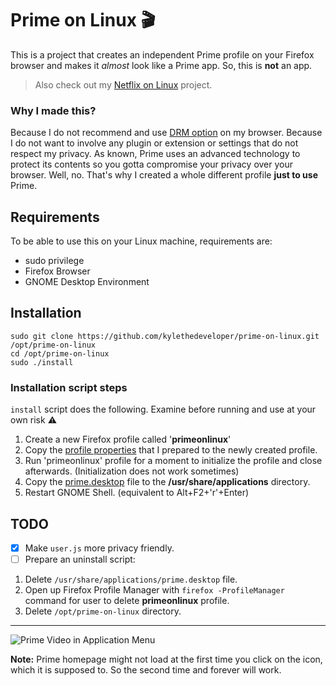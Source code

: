 # Prime on Linux :clapper:

This is a project that creates an independent Prime profile on your Firefox browser and makes it *almost* look like a Prime app. So, this is **not** an app.

> Also check out my [Netflix on Linux](https://github.com/kylethedeveloper/netflix-on-linux) project.

### Why I made this?

Because I do not recommend and use [DRM option](https://support.mozilla.org/en-US/kb/enable-drm) on my browser. Because I do not want to involve any plugin or extension or settings that do not respect my privacy. As known, Prime uses an advanced technology to protect its contents so you gotta compromise your privacy over your browser. Well, no. That's why I created a whole different profile **just to use** Prime.

## Requirements

To be able to use this on your Linux machine, requirements are:

- sudo privilege
- Firefox Browser
- GNOME Desktop Environment

## Installation

```shell
sudo git clone https://github.com/kylethedeveloper/prime-on-linux.git /opt/prime-on-linux
cd /opt/prime-on-linux
sudo ./install
```

### Installation script steps

`install` script does the following. Examine before running and use at your own risk :warning:

1. Create a new Firefox profile called '**primeonlinux**'
2. Copy the [profile properties](./properties) that I prepared to the newly created profile.
3. Run 'primeonlinux' profile for a moment to initialize the profile and close afterwards. (Initialization does not work sometimes)
4. Copy the [prime.desktop](./prime.desktop) file to the **/usr/share/applications** directory.
5. Restart GNOME Shell. (equivalent to Alt+F2+'r'+Enter)

## TODO

- [x] Make `user.js` more privacy friendly.
- [ ] Prepare an uninstall script:
1. Delete `/usr/share/applications/prime.desktop` file.
2. Open up Firefox Profile Manager with `firefox -ProfileManager` command for user to delete **primeonlinux** profile.
3. Delete `/opt/prime-on-linux` directory.

***

![*Prime Video in Application Menu*](https://user-images.githubusercontent.com/8023096/147381551-2621f666-5f20-4118-ad14-05d78e455e08.png)

**Note:** Prime homepage might not load at the first time you click on the icon, which it is supposed to. So the second time and forever will work.
